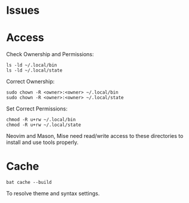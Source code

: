 # Issues

# Access

Check Ownership and Permissions:

```
ls -ld ~/.local/bin
ls -ld ~/.local/state
```

Correct Ownership:

```
sudo chown -R <owner>:<owner> ~/.local/bin
sudo chown -R <owner>:<owner> ~/.local/state
```

Set Correct Permissions:

```
chmod -R u+rw ~/.local/bin
chmod -R u+rw ~/.local/state
```

Neovim and Mason, Mise need read/write access to these directories to install and use tools properly.

# Cache

```
bat cache --build
```

To resolve theme and syntax settings.
